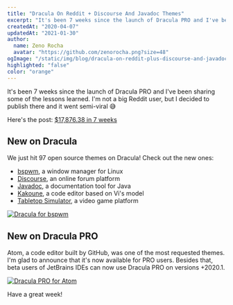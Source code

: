 ```yaml
---
title: "Dracula On Reddit + Discourse And Javadoc Themes"
excerpt: "It's been 7 weeks since the launch of Dracula PRO and I've been sharing some of the lessons learned. I'm not a big Reddit user, but I decided to publish there and it went semi-viral."
createdAt: "2020-04-07"
updatedAt: "2021-01-30"
author:
  name: Zeno Rocha
  avatar: "https://github.com/zenorocha.png?size=48"
ogImage: "/static/img/blog/dracula-on-reddit-plus-discourse-and-javadoc-themes-a.png"
highlighted: "false"
color: "orange"
---
```


It's been 7 weeks since the launch of Dracula PRO and I've been sharing some of the lessons learned. I'm not a big Reddit user, but I decided to publish there and it went semi-viral 😅

Here's the post: [$17,876.38 in 7 weeks](https://www.reddit.com/r/Entrepreneur/comments/fub13w/1787638_in_7_weeks/)

## New on Dracula

We just hit 97 open source themes on Dracula! Check out the new ones:

- [bspwm](/bspwm), a window manager for Linux
- [Discourse](/discourse), an online forum platform
- [Javadoc](/javadoc), a documentation tool for Java
- [Kakoune](/kakoune), a code editor based on Vi's model
- [Tabletop Simulator](/tabletop-simulator), a video game platform

[![Dracula for bspwm](/static/img/blog/dracula-on-reddit-plus-discourse-and-javadoc-themes-a.png)](/bspwm)

## New on Dracula PRO

Atom, a code editor built by GitHub, was one of the most requested themes. I'm glad to announce that it's now available for PRO users. Besides that, beta users of JetBrains IDEs can now use Dracula PRO on versions +2020.1.

[![Dracula PRO for Atom](/static/img/blog/dracula-on-reddit-plus-discourse-and-javadoc-themes-b.jpg)](/pro)

Have a great week!
